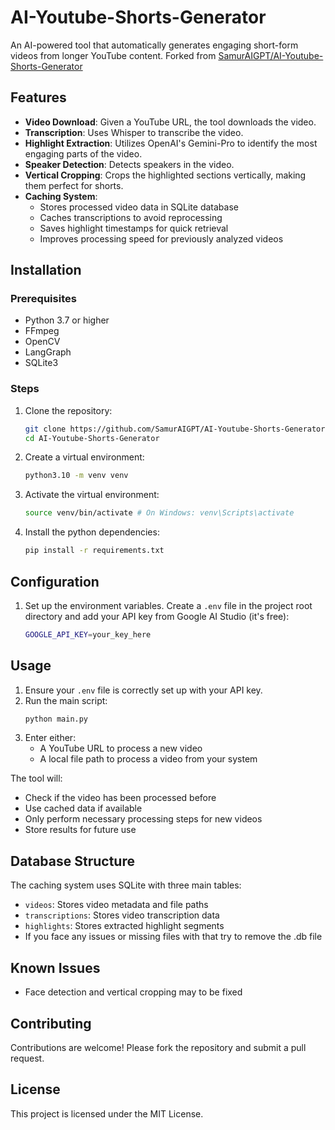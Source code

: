 # AI-Youtube-Shorts-Generator

An AI-powered tool that automatically generates engaging short-form videos from longer YouTube content.
Forked from [SamurAIGPT/AI-Youtube-Shorts-Generator](https://github.com/SamurAIGPT/AI-Youtube-Shorts-Generator)

## Features
- **Video Download**: Given a YouTube URL, the tool downloads the video.
- **Transcription**: Uses Whisper to transcribe the video.
- **Highlight Extraction**: Utilizes OpenAI's Gemini-Pro to identify the most engaging parts of the video.
- **Speaker Detection**: Detects speakers in the video.
- **Vertical Cropping**: Crops the highlighted sections vertically, making them perfect for shorts.
- **Caching System**: 
  - Stores processed video data in SQLite database
  - Caches transcriptions to avoid reprocessing
  - Saves highlight timestamps for quick retrieval
  - Improves processing speed for previously analyzed videos

## Installation
### Prerequisites
- Python 3.7 or higher
- FFmpeg
- OpenCV
- LangGraph
- SQLite3

### Steps
1. Clone the repository:
   ```bash
   git clone https://github.com/SamurAIGPT/AI-Youtube-Shorts-Generator.git
   cd AI-Youtube-Shorts-Generator
   ```

2. Create a virtual environment:
   ```bash
   python3.10 -m venv venv
   ```

3. Activate the virtual environment:
   ```bash
   source venv/bin/activate # On Windows: venv\Scripts\activate
   ```

4. Install the python dependencies:
   ```bash
   pip install -r requirements.txt
   ```

## Configuration
1. Set up the environment variables.
   Create a `.env` file in the project root directory and add your API key from Google AI Studio (it's free):
   ```bash
   GOOGLE_API_KEY=your_key_here
   ```

## Usage
1. Ensure your `.env` file is correctly set up with your API key.
2. Run the main script:
   ```bash
   python main.py
   ```
3. Enter either:
   - A YouTube URL to process a new video
   - A local file path to process a video from your system

The tool will:
- Check if the video has been processed before
- Use cached data if available
- Only perform necessary processing steps for new videos
- Store results for future use

## Database Structure
The caching system uses SQLite with three main tables:
- `videos`: Stores video metadata and file paths
- `transcriptions`: Stores video transcription data
- `highlights`: Stores extracted highlight segments
- If you face any issues or missing files with that try to remove the .db file

## Known Issues
- Face detection and vertical cropping may to be fixed

## Contributing
Contributions are welcome! Please fork the repository and submit a pull request.

## License
This project is licensed under the MIT License.
